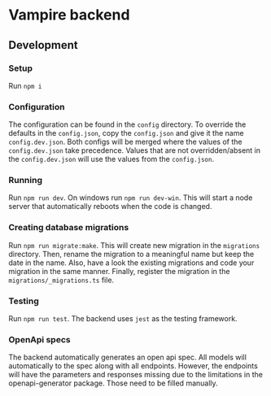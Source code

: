 # Vampire backend

## Development

### Setup
Run `npm i`

### Configuration
The configuration can be found in the `config` directory. To override the defaults
in the `config.json`, copy the `config.json` and give it the name `config.dev.json`.
Both configs will be merged where the values of the `config.dev.json` take precedence.
Values that are not overridden/absent in the `config.dev.json` will use the values from
the `config.json`.

### Running
Run `npm run dev`. On windows run `npm run dev-win`.
This will start a node server that automatically reboots when the code is changed. 

### Creating database migrations
Run `npm run migrate:make`. This will create new migration in the `migrations` directory.
Then, rename the migration to a meaningful name but keep the date in the name.
Also, have a look the existing migrations and code your migration in the same manner.
Finally, register the migration in the `migrations/_migrations.ts` file.

### Testing
Run `npm run test`. The backend uses `jest` as the testing framework.

### OpenApi specs
The backend automatically generates an open api spec. All models will automatically 
to the spec along with all endpoints. However, the endpoints will have the parameters 
and responses missing due to the limitations in the openapi-generator package. Those need
to be filled manually.
